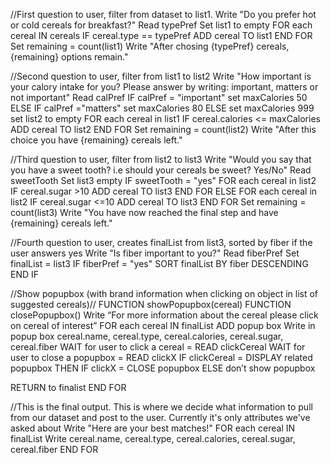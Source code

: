 //First question to user, filter from dataset to list1.
Write "Do you prefer hot or cold cereals for breakfast?" 
Read typePref 
Set list1 to empty 
FOR each cereal IN cereals 
    IF cereal.type == typePref 
    ADD cereal TO list1 
END FOR 
Set remaining = count(list1) 
Write "After chosing {typePref} cereals, {remaining} options remain."

//Second question to user, filter from list1 to list2
Write "How important is your calory intake for you? Please answer by writing: important, matters or not important" 
Read calPref 
IF calPref = "important" 
    set maxCalories 50 
ELSE IF calPref ="matters" 
    set maxCalories 80 
ELSE set maxCalories 999 
set list2 to empty 
FOR each cereal in list1 
 IF cereal.calories <= maxCalories 
 ADD cereal TO list2 
END FOR 
Set remaining = count(list2) 
Write "After this choice you have {remaining} cereals left."

//Third question to user, filter from list2 to list3
Write "Would you say that you have a sweet tooth? i.e should your cereals be sweet? Yes/No" 
Read sweetTooth 
Set list3 empty 
IF sweetTooth = "yes" 
    FOR each cereal in list2 
        IF cereal.sugar >10 
        ADD cereal TO list3 
    END FOR 
ELSE 
    FOR each cereal in list2 
        IF cereal.sugar <=10 
        ADD cereal TO list3 
    END FOR 
Set remaining = count(list3) 
Write "You have now reached the final step and have {remaining} cereals left."

//Fourth question to user, creates finalList from list3, sorted by fiber if the user answers yes
Write "Is fiber important to you?"
Read fiberPref
Set finalList = list3
IF fiberPref = "yes"
    SORT finalList BY fiber DESCENDING
END IF

//Show popupbox (with brand information when clicking on object in list of suggested cereals)//
FUNCTION showPopupbox(cereal)
FUNCTION closePopupbox()
Write “For more information about the cereal please click on cereal of interest”
FOR each cereal IN finalList ADD popup box
    Write in popup box cereal.name, cereal.type, cereal.calories, cereal.sugar, cereal.fiber
WAIT for user to click a cereal = READ clickCereal
WAIT for user to close a popupbox = READ clickX
IF clickCereal = DISPLAY related popupbox THEN
IF clickX = CLOSE popupbox 
ELSE don’t show popupbox

RETURN to finalist
END FOR

//This is the final output. This is where we decide what information to pull from our dataset and post to the user. Currently it's only attributes we've asked about
Write "Here are your best matches!"
FOR each cereal IN finalList
    Write cereal.name, cereal.type, cereal.calories, cereal.sugar, cereal.fiber
END FOR
